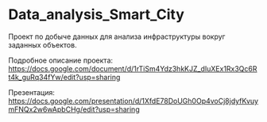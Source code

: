 # Data_analysis_Smart_City

Проект по добыче данных для анализа инфраструктуры вокруг заданных объектов.

Подробное описание проекта: https://docs.google.com/document/d/1rTiSm4Ydz3hkKJZ_dIuXEx1Rx3Qc6Rt4k_guRq34fYw/edit?usp=sharing

Презентация: https://docs.google.com/presentation/d/1XfdE78DoUGh0Op4voCj8jdyfKvuymFNQx2w6wApbCHg/edit?usp=sharing

